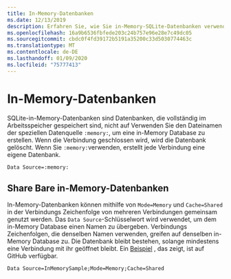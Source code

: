 ```yaml
---
title: In-Memory-Datenbanken
ms.date: 12/13/2019
description: Erfahren Sie, wie Sie in-Memory-SQLite-Datenbanken verwenden.
ms.openlocfilehash: 16a9b6536fbfede203c24b757e96e28e7c49dc05
ms.sourcegitcommit: cbdc0f4fd39172b5191a35200c33d5030774463c
ms.translationtype: MT
ms.contentlocale: de-DE
ms.lasthandoff: 01/09/2020
ms.locfileid: "75777413"
---
```

# <a name="in-memory-databases"></a>In-Memory-Datenbanken

SQLite-in-Memory-Datenbanken sind Datenbanken, die vollständig im Arbeitsspeicher gespeichert sind, nicht auf Verwenden Sie den Dateinamen der speziellen Datenquelle `:memory:`, um eine in-Memory Database zu erstellen. Wenn die Verbindung geschlossen wird, wird die Datenbank gelöscht. Wenn Sie `:memory:`verwenden, erstellt jede Verbindung eine eigene Datenbank.

```ConnectionString
Data Source=:memory:
```

## <a name="shareable-in-memory-databases"></a>Share Bare in-Memory-Datenbanken

In-Memory-Datenbanken können mithilfe von `Mode=Memory` und `Cache=Shared` in der Verbindungs Zeichenfolge von mehreren Verbindungen gemeinsam genutzt werden. Das `Data Source`-Schlüsselwort wird verwendet, um dem in-Memory Database einen Namen zu übergeben. Verbindungs Zeichenfolgen, die denselben Namen verwenden, greifen auf denselben in-Memory Database zu. Die Datenbank bleibt bestehen, solange mindestens eine Verbindung mit ihr geöffnet bleibt. Ein [Beispiel](https://github.com/dotnet/samples/blob/master/snippets/standard/data/sqlite/InMemorySample/Program.cs) , das zeigt, ist auf GitHub verfügbar.

```ConnectionString
Data Source=InMemorySample;Mode=Memory;Cache=Shared
```
